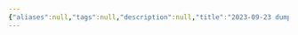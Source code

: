 ```yaml
---
{"aliases":null,"tags":null,"description":null,"title":"2023-09-23 dump {swjungle} {priority-scheduling} {alarm-clock}","created":"2023-09-23T18:55:55","updated":"2023-10-02T19:16:21","dg-publish":true,"permalink":"/docs/2023-09-23 dump {swjungle} {priority-scheduling} {alarm-clock}/","dgPassFrontmatter":true}
---
```


